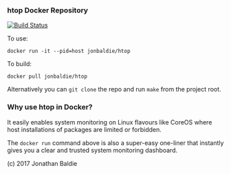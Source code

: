 ### htop Docker Repository

[![Build Status](https://travis-ci.org/jonbaldie/htop.svg?branch=master)](https://travis-ci.org/jonbaldie/htop)

To use:

`docker run -it --pid=host jonbaldie/htop`

To build:

`docker pull jonbaldie/htop`

Alternatively you can `git clone` the repo and run `make` from the project root.

### Why use htop in Docker?

It easily enables system monitoring on Linux flavours like CoreOS where host installations of packages are limited or forbidden.

The `docker run` command above is also a super-easy one-liner that instantly gives you a clear and trusted system monitoring dashboard.

(c) 2017 Jonathan Baldie

